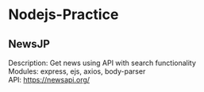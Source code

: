 # Nodejs-Practice

## NewsJP
Description: Get news using API with search functionality  
Modules: express, ejs, axios, body-parser  
API: https://newsapi.org/  

